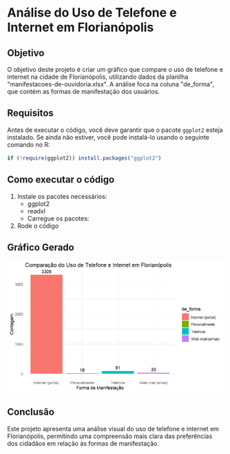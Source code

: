 # Análise do Uso de Telefone e Internet em Florianópolis

## Objetivo

O objetivo deste projeto é criar um gráfico que compare o uso de telefone e internet na cidade de Florianópolis, utilizando dados da planilha "manifestacoes-de-ouvidoria.xlsx". A análise foca na coluna "de_forma", que contém as formas de manifestação dos usuários.

## Requisitos

Antes de executar o código, você deve garantir que o pacote `ggplot2` esteja instalado. Se ainda não estiver, você pode instalá-lo usando o seguinte comando no R:

```r #Instalar o pacote ggplot2, caso ainda não esteja instalado
if (!require(ggplot2)) install.packages("ggplot2")
```

## Como executar o código
1. Instale os pacotes necessários:
    - ggplot2
    - readxl
    - Carregue os pacotes:
2. Rode o código 

## Gráfico Gerado
![Gráfico](grafico.png)


## Conclusão
Este projeto apresenta uma análise visual do uso de telefone e internet em Florianópolis, permitindo uma compreensão mais clara das preferências dos cidadãos em relação às formas de manifestação.

 